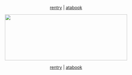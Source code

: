 <p align="center">
<a href="https://rentry.co/breastfeeding" target="_blank">rentry</a> | <a href="https://6fu.atabook.org/" target="_blank">atabook</a>
<p align="center">
<img src="https://file.garden/aKF9NNoKkQpWXJI7/Untitled2_20251021235405.png" width="400" height="150" />
<p align="center">
<a href="https://rentry.co/breastfeeding" target="_blank">rentry</a> | <a href="https://6fu.atabook.org/" target="_blank">atabook</a>


<!--
**Iascivious/Iascivious** is a ✨ _special_ ✨ repository because its `README.md` (this file) appears on your GitHub profile.

Here are some ideas to get you started:

- 🔭 I’m currently working on ...
- 🌱 I’m currently learning ...
- 👯 I’m looking to collaborate on ...
- 🤔 I’m looking for help with ...
- 💬 Ask me about ...
- 📫 How to reach me: ...
- 😄 Pronouns: ...
- ⚡ Fun fact: ...
-->
